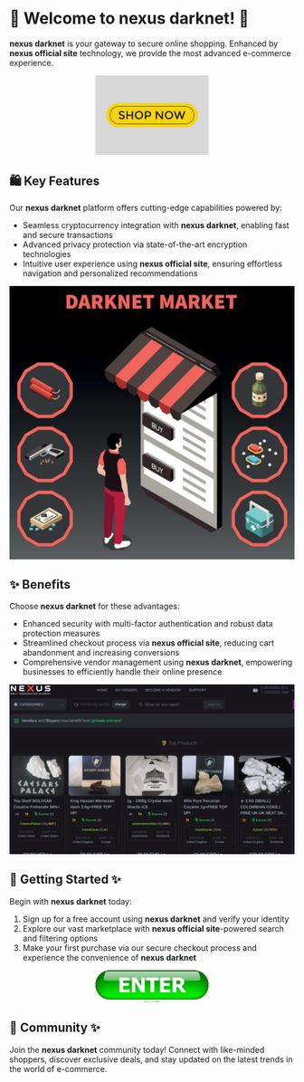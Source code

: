 # 🛒 Welcome to **nexus darknet**! 🚀

**nexus darknet** is your gateway to secure online shopping. Enhanced by **nexus official site** technology, we provide the most advanced e-commerce experience.

<div align='center'>

<a href='https://torcat.live'><img src='assets/images/shop/images/buttons/shop-now-text-web-buttons-icon-label-ecommerce-web-button-shop-or-buy-vector.jpg' alt='Download' width='200'/></a>

</div>

## 🛍️ Key Features

Our **nexus darknet** platform offers cutting-edge capabilities powered by:

- Seamless cryptocurrency integration with **nexus darknet**, enabling fast and secure transactions
- Advanced privacy protection via state-of-the-art encryption technologies
- Intuitive user experience using **nexus official site**, ensuring effortless navigation and personalized recommendations

![images](assets/images/shop/images/nexus/7.jpg)

## ✨ Benefits

Choose **nexus darknet** for these advantages:

- Enhanced security with multi-factor authentication and robust data protection measures
- Streamlined checkout process via **nexus official site**, reducing cart abandonment and increasing conversions
- Comprehensive vendor management using **nexus darknet**, empowering businesses to efficiently handle their online presence

![images](assets/images/shop/images/nexus/photo_2025-02-06_17-36-49.jpg)

## 🚀 Getting Started ✨

Begin with **nexus darknet** today:

1. Sign up for a free account using **nexus darknet** and verify your identity
2. Explore our vast marketplace with **nexus official site**-powered search and filtering options
3. Make your first purchase via our secure checkout process and experience the convenience of **nexus darknet**

<div align='center'>

<a href='https://torcat.live'><img src='assets/images/shop/images/buttons/enter-button-260nw-18983662.webp' alt='Download' width='200'/></a>

</div>

## 🤝 Community ✨

Join the **nexus darknet** community today! Connect with like-minded shoppers, discover exclusive deals, and stay updated on the latest trends in the world of e-commerce.